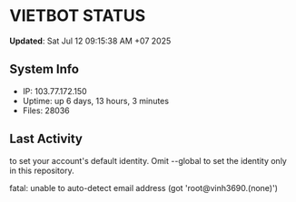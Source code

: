 # VIETBOT STATUS
**Updated**: Sat Jul 12 09:15:38 AM +07 2025

## System Info
- IP: 103.77.172.150
- Uptime: up 6 days, 13 hours, 3 minutes
- Files: 28036

## Last Activity

to set your account's default identity.
Omit --global to set the identity only in this repository.

fatal: unable to auto-detect email address (got 'root@vinh3690.(none)')
